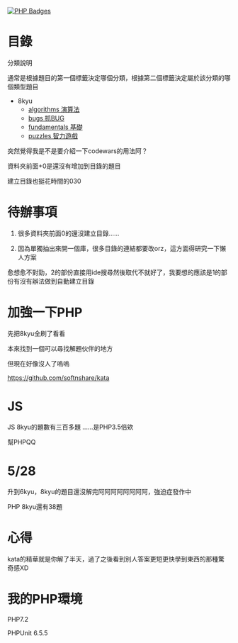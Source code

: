 [![PHP Badges](https://www.codewars.com/users/agda/badges/micro)](https://www.codewars.com/docs/ranking-and-honor-1) 


# 目錄

分類說明

通常是根據題目的第一個標籤決定哪個分類，根據第二個標籤決定屬於該分類的哪個類型題目
- 8kyu
    - [algorithms 演算法](https://github.com/freedom5566/All-embracing/tree/master/%E8%A7%A3%E9%A1%8C/codewars/8kyu/algorithms)
    - [bugs 抓BUG](https://github.com/freedom5566/All-embracing/tree/master/%E8%A7%A3%E9%A1%8C/codewars/8kyu/bugs)
    - [fundamentals 基礎](https://github.com/freedom5566/All-embracing/tree/master/%E8%A7%A3%E9%A1%8C/codewars/8kyu/fundamentals)
    - [puzzles 智力遊戲](https://github.com/freedom5566/All-embracing/tree/master/%E8%A7%A3%E9%A1%8C/codewars/8kyu/puzzles)

    
突然覺得我是不是要介紹一下codewars的用法阿？ 

資料夾前面+0是還沒有增加到目錄的題目

建立目錄也挺花時間的030

# 待辦事項

1. 很多資料夾前面0的還沒建立目錄......

2. 因為單獨抽出來開一個庫，很多目錄的連結都要改orz，這方面得研究一下懶人方案

愈想愈不對勁，2的部份直接用ide搜尋然後取代不就好了，我要想的應該是1的部份有沒有辦法做到自動建立目錄
# 加強一下PHP

先把8kyu全刷了看看

本來找到一個可以尋找解題伙伴的地方

但現在好像沒人了嗚嗚


https://github.com/softnshare/kata

# JS

JS 8kyu的題數有三百多題 ......是PHP3.5倍欸

幫PHPQQ

# 5/28

升到6kyu，8kyu的題目還沒解完阿阿阿阿阿阿阿阿，強迫症發作中

PHP 8kyu還有38題

# 心得

kata的精華就是你解了半天，過了之後看到別人答案更短更快學到東西的那種驚奇感XD

# 我的PHP環境
PHP7.2      


PHPUnit 6.5.5

